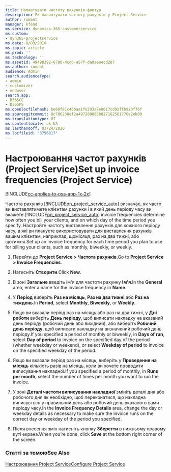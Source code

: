 ```yaml
---
title: Налаштувати частоту рахунків-фактур
description: Як налаштувати частоту рахунків у Project Service
author: rumant
manager: kfend
ms.service: dynamics-365-customerservice
ms.custom:
- dyn365-projectservice
ms.date: 8/03/2018
ms.topic: article
ms.prod: ''
ms.technology: ''
ms.assetid: 49498392-6780-4cd6-a57f-da9aeaecd287
ms.author: rumant
audience: Admin
search.audienceType:
- admin
- customizer
- enduser
search.app:
- D365CE
- D365PS
ms.openlocfilehash: be60f81c46baa1fe293a7e0617cd92ffb923f76f
ms.sourcegitcommit: 8c786230ef2a497280885b827162561776e2eb00
ms.translationtype: HT
ms.contentlocale: uk-UA
ms.lasthandoff: 03/24/2020
ms.locfileid: "3756817"
---
```

# <a name="set-up-invoice-frequencies-project-service"></a><span data-ttu-id="4c382-103">Настроювання частот рахунків (Project Service)</span><span class="sxs-lookup"><span data-stu-id="4c382-103">Set up invoice frequencies (Project Service)</span></span>

[!INCLUDE[cc-applies-to-psa-app-1x-2x](../includes/cc-applies-to-psa-app-1x-2x.md)]

<span data-ttu-id="4c382-104">Частота рахунків [!INCLUDE[pn_project_service_auto](../includes/pn-project-service-auto.md)] визначає, як часто ви виставлятимете клієнтам рахунки і в який день періоду часу ви вкажете.</span><span class="sxs-lookup"><span data-stu-id="4c382-104">[!INCLUDE[pn_project_service_auto](../includes/pn-project-service-auto.md)] invoice frequencies determine how often you bill your clients, and on which day of the time period you specify.</span></span> <span data-ttu-id="4c382-105">Настройте частоту виставлення рахунків для кожного періоду часу, в які ви плануєте використовувати для виставлення рахунків вашим клієнтам, наприклад, щомісяця, раз на два тижні, або щотижня.</span><span class="sxs-lookup"><span data-stu-id="4c382-105">Set up an invoice frequency for each time period you plan to use for billing your clients, such as monthly, biweekly, or weekly.</span></span>  
  
1.  <span data-ttu-id="4c382-106">Перейти до **Project Service > Частота рахунків**.</span><span class="sxs-lookup"><span data-stu-id="4c382-106">Go to **Project Service > Invoice Frequencies**.</span></span>  
  
2.  <span data-ttu-id="4c382-107">Натисніть **Створити**.</span><span class="sxs-lookup"><span data-stu-id="4c382-107">Click **New**.</span></span>  
  
3.  <span data-ttu-id="4c382-108">В зоні **Загальне** введіть ім'я для частоти рахунку **Ім'я**.</span><span class="sxs-lookup"><span data-stu-id="4c382-108">In the **General** area, enter a name for the invoice frequency in **Name**.</span></span>  
  
4.  <span data-ttu-id="4c382-109">У **Період** виберіть **Раз на місяць**, **Раз на два тижні** або **Раз на тиждень**.</span><span class="sxs-lookup"><span data-stu-id="4c382-109">In **Period**, select **Monthly**, **Biweekly**, or **Weekly**.</span></span>  
  
5.  <span data-ttu-id="4c382-110">Якщо ви вказали період раз на місяць або раз на два тижні, у **Дні роботи** виберіть **День періоду**, щоб виписати накладку на вказаний день періоду (робочий день або вихідний), або виберіть **Робочий день періоду**, щоб виписати накладку на визначений робочий день періоду.</span><span class="sxs-lookup"><span data-stu-id="4c382-110">If you specified a period of monthly or biweekly, in **Days of run**, select **Day of period** to invoice on the specified day of the period (whether weekday or weekend), or select **Weekday of period** to invoice on the specified weekday of the period.</span></span>  
  
6.  <span data-ttu-id="4c382-111">Якщо ви вказали період раз на місяць, виберіть у **Проведення на місяць** кількість разів на місяць, коли ви хочете проводити виписування накладної.</span><span class="sxs-lookup"><span data-stu-id="4c382-111">If you specified a period of monthly, in **Runs per month**, select the number of times per month you want to run the invoice.</span></span>  
  
7.  <span data-ttu-id="4c382-112">У зоні **Деталі частоти виписування накладної** змініть деталі дня або робочого дня як необхідно, щоб переконатися, що накладна виписується у правильний день або робочий день вказаного вами періоду часу.</span><span class="sxs-lookup"><span data-stu-id="4c382-112">In the **Invoice Frequency Details** area, change the day or weekday details as necessary to make sure the invoice runs on the correct day or weekday of the period you specified.</span></span>  
  
8.  <span data-ttu-id="4c382-113">Після внесення змін натисніть кнопку **Зберегти** в нижньому правому куті екрана.</span><span class="sxs-lookup"><span data-stu-id="4c382-113">When you’re done, click **Save** at the bottom right corner of the screen.</span></span>  
  
### <a name="see-also"></a><span data-ttu-id="4c382-114">Статті за темою</span><span class="sxs-lookup"><span data-stu-id="4c382-114">See Also</span></span>  
 [<span data-ttu-id="4c382-115">Настроювання Project Service</span><span class="sxs-lookup"><span data-stu-id="4c382-115">Configure Project Service</span></span>](../project-service/configure.md)
